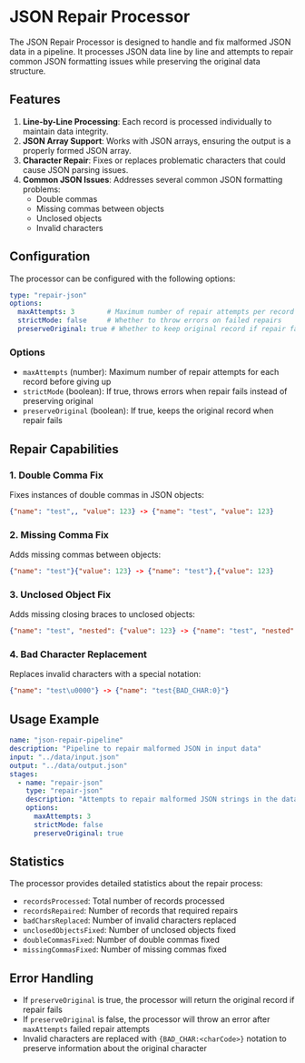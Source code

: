 # JSON Repair Processor

The JSON Repair Processor is designed to handle and fix malformed JSON data in a pipeline. It processes JSON data line by line and attempts to repair common JSON formatting issues while preserving the original data structure.

## Features

1. **Line-by-Line Processing**: Each record is processed individually to maintain data integrity.
2. **JSON Array Support**: Works with JSON arrays, ensuring the output is a properly formed JSON array.
3. **Character Repair**: Fixes or replaces problematic characters that could cause JSON parsing issues.
4. **Common JSON Issues**: Addresses several common JSON formatting problems:
   - Double commas
   - Missing commas between objects
   - Unclosed objects
   - Invalid characters

## Configuration

The processor can be configured with the following options:

```yaml
type: "repair-json"
options:
  maxAttempts: 3        # Maximum number of repair attempts per record
  strictMode: false     # Whether to throw errors on failed repairs
  preserveOriginal: true # Whether to keep original record if repair fails
```

### Options

- `maxAttempts` (number): Maximum number of repair attempts for each record before giving up
- `strictMode` (boolean): If true, throws errors when repair fails instead of preserving original
- `preserveOriginal` (boolean): If true, keeps the original record when repair fails

## Repair Capabilities

### 1. Double Comma Fix
Fixes instances of double commas in JSON objects:
```json
{"name": "test",, "value": 123} -> {"name": "test", "value": 123}
```

### 2. Missing Comma Fix
Adds missing commas between objects:
```json
{"name": "test"}{"value": 123} -> {"name": "test"},{"value": 123}
```

### 3. Unclosed Object Fix
Adds missing closing braces to unclosed objects:
```json
{"name": "test", "nested": {"value": 123} -> {"name": "test", "nested": {"value": 123}}
```

### 4. Bad Character Replacement
Replaces invalid characters with a special notation:
```json
{"name": "test\u0000"} -> {"name": "test{BAD_CHAR:0}"}
```

## Usage Example

```yaml
name: "json-repair-pipeline"
description: "Pipeline to repair malformed JSON in input data"
input: "../data/input.json"
output: "../data/output.json"
stages:
  - name: "repair-json"
    type: "repair-json"
    description: "Attempts to repair malformed JSON strings in the data"
    options:
      maxAttempts: 3
      strictMode: false
      preserveOriginal: true
```

## Statistics

The processor provides detailed statistics about the repair process:

- `recordsProcessed`: Total number of records processed
- `recordsRepaired`: Number of records that required repairs
- `badCharsReplaced`: Number of invalid characters replaced
- `unclosedObjectsFixed`: Number of unclosed objects fixed
- `doubleCommasFixed`: Number of double commas fixed
- `missingCommasFixed`: Number of missing commas fixed

## Error Handling

- If `preserveOriginal` is true, the processor will return the original record if repair fails
- If `preserveOriginal` is false, the processor will throw an error after `maxAttempts` failed repair attempts
- Invalid characters are replaced with `{BAD_CHAR:<charCode>}` notation to preserve information about the original character 